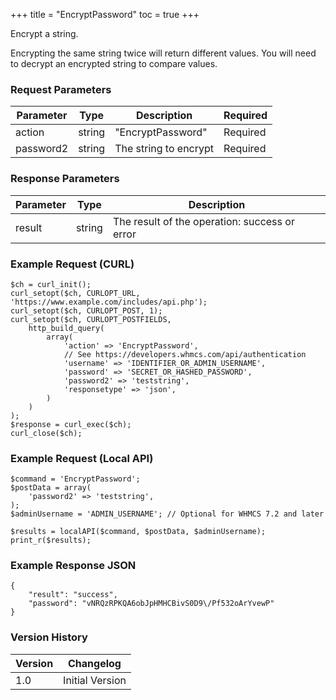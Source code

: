 +++
title = "EncryptPassword"
toc = true
+++

Encrypt a string.

Encrypting the same string twice will return different values. You will need to decrypt an encrypted string to compare values.

### Request Parameters

| Parameter | Type | Description | Required |
| --------- | ---- | ----------- | -------- |
| action | string | "EncryptPassword" | Required |
| password2 | string | The string to encrypt | Required |

### Response Parameters

| Parameter | Type | Description |
| --------- | ---- | ----------- |
| result | string | The result of the operation: success or error |


### Example Request (CURL)

```
$ch = curl_init();
curl_setopt($ch, CURLOPT_URL, 'https://www.example.com/includes/api.php');
curl_setopt($ch, CURLOPT_POST, 1);
curl_setopt($ch, CURLOPT_POSTFIELDS,
    http_build_query(
        array(
            'action' => 'EncryptPassword',
            // See https://developers.whmcs.com/api/authentication
            'username' => 'IDENTIFIER_OR_ADMIN_USERNAME',
            'password' => 'SECRET_OR_HASHED_PASSWORD',
            'password2' => 'teststring',
            'responsetype' => 'json',
        )
    )
);
$response = curl_exec($ch);
curl_close($ch);
```


### Example Request (Local API)

```
$command = 'EncryptPassword';
$postData = array(
    'password2' => 'teststring',
);
$adminUsername = 'ADMIN_USERNAME'; // Optional for WHMCS 7.2 and later

$results = localAPI($command, $postData, $adminUsername);
print_r($results);
```


### Example Response JSON

```
{
    "result": "success",
    "password": "vNRQzRPKQA6obJpHMHCBivS0D9\/Pf532oArYvewP"
}
```


### Version History

| Version | Changelog |
| ------- | --------- |
| 1.0 | Initial Version |
